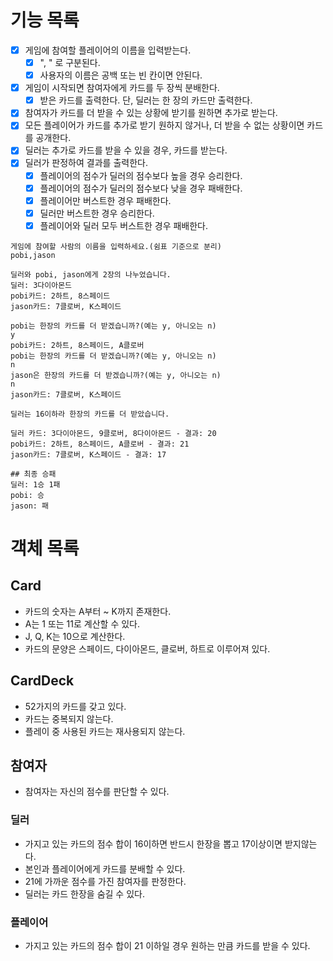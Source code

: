# 기능 목록

- [x] 게임에 참여할 플레이어의 이름을 입력받는다.
    - [x] ", " 로 구분된다.
    - [x] 사용자의 이름은 공백 또는 빈 칸이면 안된다.
- [x] 게임이 시작되면 참여자에게 카드를 두 장씩 분배한다.
    - [x] 받은 카드를 출력한다. 단, 딜러는 한 장의 카드만 출력한다.
- [x] 참여자가 카드를 더 받을 수 있는 상황에 받기를 원하면 추가로 받는다.
- [x] 모든 플레이어가 카드를 추가로 받기 원하지 않거나, 더 받을 수 없는 상황이면 카드를 공개한다.
- [x] 딜러는 추가로 카드를 받을 수 있을 경우, 카드를 받는다.
- [x] 딜러가 판정하여 결과를 출력한다.
    - [x] 플레이어의 점수가 딜러의 점수보다 높을 경우 승리한다.
    - [x] 플레이어의 점수가 딜러의 점수보다 낮을 경우 패배한다.
    - [x] 플레이어만 버스트한 경우 패배한다.
    - [x] 딜러만 버스트한 경우 승리한다.
    - [x] 플레이어와 딜러 모두 버스트한 경우 패배한다.

```
게임에 참여할 사람의 이름을 입력하세요.(쉼표 기준으로 분리)
pobi,jason

딜러와 pobi, jason에게 2장의 나누었습니다.
딜러: 3다이아몬드
pobi카드: 2하트, 8스페이드
jason카드: 7클로버, K스페이드

pobi는 한장의 카드를 더 받겠습니까?(예는 y, 아니오는 n)
y
pobi카드: 2하트, 8스페이드, A클로버
pobi는 한장의 카드를 더 받겠습니까?(예는 y, 아니오는 n)
n
jason은 한장의 카드를 더 받겠습니까?(예는 y, 아니오는 n)
n
jason카드: 7클로버, K스페이드

딜러는 16이하라 한장의 카드를 더 받았습니다.

딜러 카드: 3다이아몬드, 9클로버, 8다이아몬드 - 결과: 20
pobi카드: 2하트, 8스페이드, A클로버 - 결과: 21
jason카드: 7클로버, K스페이드 - 결과: 17

## 최종 승패
딜러: 1승 1패
pobi: 승
jason: 패
```

# 객체 목록
## Card

- 카드의 숫자는 A부터 ~ K까지 존재한다.
- A는 1 또는 11로 계산할 수 있다.
- J, Q, K는 10으로 계산한다.
- 카드의 문양은 스페이드, 다이아몬드, 클로버, 하트로 이루어져 있다.

## CardDeck

- 52가지의 카드를 갖고 있다.
- 카드는 중복되지 않는다.
- 플레이 중 사용된 카드는 재사용되지 않는다.

## 참여자

- 참여자는 자신의 점수를 판단할 수 있다.

### 딜러

- 가지고 있는 카드의 점수 합이 16이하면 반드시 한장을 뽑고 17이상이면 받지않는다.
- 본인과 플레이어에게 카드를 분배할 수 있다.
- 21에 가까운 점수를 가진 참여자를 판정한다.
- 딜러는 카드 한장을 숨길 수 있다.

### 플레이어

- 가지고 있는 카드의 점수 합이 21 이하일 경우 원하는 만큼 카드를 받을 수 있다.
